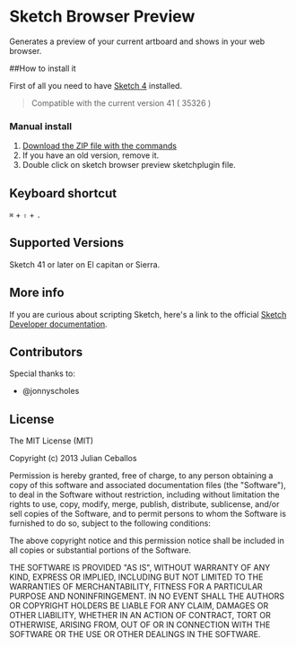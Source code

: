 # Sketch Browser Preview

Generates a preview of your current artboard and shows in your web browser.

##How to install it

First of all you need to have [Sketch 4](http://bohemiancoding.com/sketch/) installed.
>Compatible with the current version 41 ( 35326 )

### Manual install

1. [Download the ZIP file with the commands](https://github.com/jayhxmo/sketch-browser-preview/zipball/master)
2. If you have an old version, remove it.
3. Double click on sketch browser preview sketchplugin file.


## Keyboard shortcut

`⌘` + `⇧` + `.`

## Supported Versions

Sketch 41 or later on El capitan or Sierra.

## More info

If you are curious about scripting Sketch, here's a link to the official [Sketch Developer documentation](http://bohemiancoding.com/sketch/support/developer/).

## Contributors

Special thanks to:

* @jonnyscholes

## License

The MIT License (MIT)

Copyright (c) 2013 Julian Ceballos

Permission is hereby granted, free of charge, to any person obtaining a copy
of this software and associated documentation files (the "Software"), to deal
in the Software without restriction, including without limitation the rights
to use, copy, modify, merge, publish, distribute, sublicense, and/or sell
copies of the Software, and to permit persons to whom the Software is
furnished to do so, subject to the following conditions:

The above copyright notice and this permission notice shall be included in
all copies or substantial portions of the Software.

THE SOFTWARE IS PROVIDED "AS IS", WITHOUT WARRANTY OF ANY KIND, EXPRESS OR
IMPLIED, INCLUDING BUT NOT LIMITED TO THE WARRANTIES OF MERCHANTABILITY,
FITNESS FOR A PARTICULAR PURPOSE AND NONINFRINGEMENT. IN NO EVENT SHALL THE
AUTHORS OR COPYRIGHT HOLDERS BE LIABLE FOR ANY CLAIM, DAMAGES OR OTHER
LIABILITY, WHETHER IN AN ACTION OF CONTRACT, TORT OR OTHERWISE, ARISING FROM,
OUT OF OR IN CONNECTION WITH THE SOFTWARE OR THE USE OR OTHER DEALINGS IN
THE SOFTWARE.
